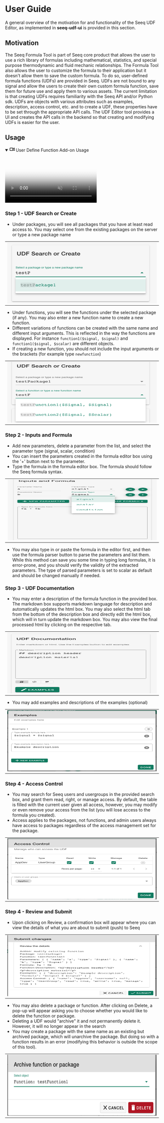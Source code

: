 # User Guide

A general overview of the motivation for and functionality of the Seeq UDF Editor, as implemented in
**seeq-udf-ui** is provided in this section.

## Motivation

The Seeq Formula Tool is part of Seeq core product that allows the user to use a rich library of
formulas including mathematical, statistics, and special purpose thermodynamic and fluid mechanic
relationships. The Formula Tool also allows the user to customize the formula to their application
but it doesn't allow them to save the custom formula. To do so, user-defined formula functions (UDFs)
are provided in Seeq. UDFs are not bound to any signal and allow the users to create their own
custom formula function, save them for future use and apply them to various assets. The current
limitation is that creating UDFs requires familiarity with the Seeq API and/or Python sdk. 
UDFs are objects with various attributes such as examples, description, access control, etc. and to 
create a UDF, these properties have to be set through the appropriate API calls. The UDF Editor tool
provides a UI and creates the API calls in the backend so that creating and modifying UDFs is easier
for the user. 

## Usage


<details open="" class="details-reset border rounded-2">
  <summary class="px-3 py-2 border-bottom">
    <svg aria-hidden="true" height="16" viewBox="0 0 16 16" version="1.1" width="16" data-view-component="true" class="octicon octicon-device-camera-video">
    <path fill-rule="evenodd" d="M16 3.75a.75.75 0 00-1.136-.643L11 5.425V4.75A1.75 1.75 0 009.25 3h-7.5A1.75 1.75 0 000 4.75v6.5C0 12.216.784 13 1.75 13h7.5A1.75 1.75 0 0011 11.25v-.675l3.864 2.318A.75.75 0 0016 12.25v-8.5zm-5 5.075l3.5 2.1v-5.85l-3.5 2.1v1.65zM9.5 6.75v-2a.25.25 0 00-.25-.25h-7.5a.25.25 0 00-.25.25v6.5c0 .138.112.25.25.25h7.5a.25.25 0 00.25-.25v-4.5z"></path>
    </svg>
    <span aria-label="Video description _static/user_manual.mp4" class="m-1">User Define Function Add-on Usage</span>
    <span class="dropdown-caret"></span>
  </summary>

<video src="_static/user_manual.mp4"
poster="_static/overview.png"
controls="controls" muted="muted" class="d-block rounded-bottom-2 width-fit" style="max-width:700px;
background:transparent url('_static/overview.png') no-repeat 0 0;
-webkit-background-size:cover; -moz-background-size:cover; -o-background-size:cover; background-size:cover;"
webboost_found_paused="true" webboost_processed="true">
</video>
</details>

### Step 1 - UDF Search or Create
- Under packages, you will see all packages that you have at least read access to. You may select one from the existing packages
on the server or type a new package name
<table>
   <td>
      <img alt="image" src="_static/package.png" width="500" height="200">
   </td>
</table>

- Under functions, you will see the functions under the selected package (if any). You may also enter a new function name
to create a new function.
- Different variations of functions can be created with the same name and different input arguments. This is
reflected in the way the functions are displayed. For instance `function1($signal, $signal)` and
`function1($signal, $scalar)` are different objects.
- If creating a new function, you should not include the input arguments or the brackets (for example type `newfunction`)

<table>
   <td>
      <img alt="image" src="_static/function.png" width="500" height="200">
   </td>
</table>


### Step 2 - Inputs and Formula

- Add new parameters, delete a parameter from the list, and select the parameter type (signal, scalar, condition)
- You can insert the parameters created in the formula editor box using the '+' button next to the parameter.
- Type the formula in the formula editor box. The formula should follow the Seeq formula syntax. 

<table>
   <td>
      <img alt="image" src="_static/formula.png" width="500" height="200">
   </td>
</table>

- You may also type in or paste the formula in the editor first, and then use the formula parser button
to parse the parameters and list them. While this method can save you some time in typing long formulas,
it is error-prone, and you should verify the validity of the extracted parameters. The type of parsed
parameters is set to scalar as default and should be changed manually if needed.

### Step 3 - UDF Documentation
- You may enter a description of the formula function in the provided box. The markdown box supports markdown
language for description and automatically updates the html box. You may also select the html
tab from the bottom of the description box and directly edit the html box,
which will in turn update the markdown box. You may also view the final processed html by clicking 
on the respective tab.

<table>
   <td>
      <img alt="image" src="_static/description.png" width="500" height="200">
   </td>
</table>

- You may add examples and descriptions of the examples (optional)

<table>
   <td>
      <img alt="image" src="_static/examples.png" width="500" height="200">
   </td>
</table>

### Step 4 - Access Control
- You may search for Seeq users and usergroups in the provided search box, and grant them
read, right, or manage access. By default, the table is filled with the current user given all access, 
however, you may modify or even remove your access from the list (you will lose access to the formula you created).
- Access applies to the packages, not functions, and admin users always have access to packages
regardless of the access management set for the package.

<table>
   <td>
      <img alt="image" src="_static/access.png" width="500" height="200">
   </td>
</table>

### Step 4 - Review and Submit
- Upon clicking on Review, a confirmation box will appear where you can view the details of what you 
are about to submit (push) to Seeq

<table>
   <td>
      <img alt="image" src="_static/review.png" width="500" height="200">
   </td>
</table>

- You may also delete a package or function. After clicking on Delete, a pop-up will appear
asking you to choose whether you would like to delete the function or package.
- Deleting a UDF would "archive" it and not permanently delete it. However, it will no longer appear in the search
- You may create a package with the same name as an existing but archived package, which will unarchive
the package. But doing so with a function results in an error (modifying this behavior is outside the
scope of this tool).

<table>
   <td>
      <img alt="image" src="_static/delete.png" width="500" height="200">
   </td>
</table>


